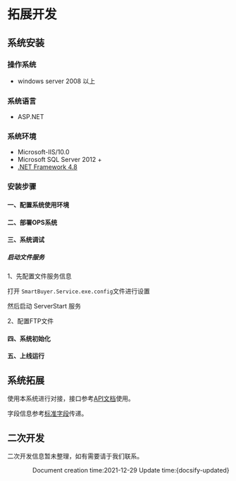 # 拓展开发

## 系统安装

### 操作系统

- windows server 2008 以上

### 系统语言

- ASP.NET

### 系统环境

- Microsoft-IIS/10.0
- Microsoft SQL Server 2012 + 
- [.NET Framework 4.8](https://dotnet.microsoft.com/en-us/download/dotnet-framework/net48)

### 安装步骤

#### 一、配置系统使用环境

#### 二、部署OPS系统

#### 三、系统调试

##### 启动文件服务

1、先配置文件服务信息

打开 `SmartBuyer.Service.exe.config`文件进行设置

然后启动 ServerStart 服务

2、配置FTP文件

#### 四、系统初始化

#### 五、上线运行



## 系统拓展

使用本系统进行对接，接口参考[API文档](/zh-cn/ApiDocumentation)使用。

字段信息参考[标准字段](/zh-cn/StandardFields)传递。

## 二次开发

二次开发信息暂未整理，如有需要请于我们联系。


<p align="right">Document creation time:2021-12-29   Update time:{docsify-updated} </p> 